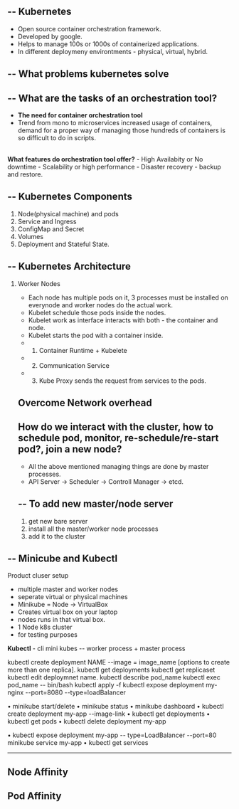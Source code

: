 --
Kubernetes
--
- Open source container orchestration framework.
- Developed by google.
- Helps to manage 100s or 1000s of containerized applications.
- In different deploymeny environtments - physical, virtual, hybrid.

--
What problems kubernetes solve
--
--
What are the tasks of an orchestration tool?
--

- <b>The need for container orchestration tool</b>
- Trend from mono to microservices increased usage of containers, demand for a proper way of managing those hundreds of containers is so difficult to do in scripts.
<br>
<b>What features do orchestration tool offer?</b>
- High Availabity or No downtime
- Scalability or high performance
- Disaster recovery - backup and restore.

--
Kubernetes Components
--
1. Node(physical machine) and pods
2. Service and Ingress
3. ConfigMap and Secret
4. Volumes
5. Deployment and Stateful State.

--
Kubernetes Architecture
--
1. Worker Nodes
   - Each node has multiple pods on it, 3 processes must be installed on everynode and worker nodes do the actual work.
   - Kubelet schedule those pods inside the nodes.
   - Kubelet work as interface interacts with both - the container and node.
   - Kubelet starts the pod with a container inside.
   - 1. Container Runtime + Kubelete
   - 2. Communication Service
   - 3. Kube Proxy sends the request from services to the pods.

   Overcome Network overhead
   --
   How do we interact with the cluster, how to
   schedule pod, monitor, re-schedule/re-start pod?, join a new node?
   --

   - All the above mentioned managing things are done by master processes.
   -  API Server -> Scheduler -> Controll Manager -> etcd.

   --
   To add new master/node server
   --
   1. get new bare server
   2. install all the master/worker node processes
   3. add it to the cluster

--
Minicube and Kubectl
--
Product cluser setup 
- multiple master and worker nodes
- seperate virtual or physical machines
- Minikube = Node -> VirtualBox
-   Creates virtual box on your laptop
-   nodes runs in that virtual box.
-   1 Node k8s cluster
-   for testing purposes

**Kubectl** - cli
mini kubes -- worker process + master process 

kubectl create deployment NAME --image = image_name [options to create more than one replica].
kubectl get deployments
kubectl get replicaset
kubectl edit deploymnet name.
kubectl describe pod_name
kubectl exec pod_name -- bin/bash
kubectl apply -f 
kubectl expose deployment my-nginx --port=8080 --type=loadBalancer



• minikube start/delete
• minikube status
• minikube dashboard
• kubectl create deployment my-app --image-link
• kubectl get deployments
• kubectl get pods
• kubectl delete deployment my-app

•
kubectl expose deployment my-app -- type=LoadBalancer --port=80
minikube service my-app
•
kubectl get services
 
---
Node Affinity
--
Pod Affinity
--
